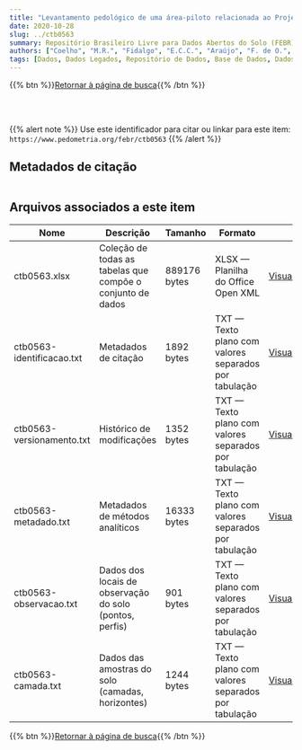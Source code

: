 ```yaml
---
title: "Levantamento pedológico de uma área-piloto relacionada ao Projeto BiosBrasil (Conservation and Sustainable Management of Below-Ground Biodiversity: Phase I), Município de Benjamin Constant (AM): janela 6."
date: 2020-10-28
slug: ../ctb0563
summary: Repositório Brasileiro Livre para Dados Abertos do Solo (FEBR) | A febre dos dados de solo no Brasil
authors: ["Coelho", "M.R.", "Fidalgo", "E.C.C.", "Araújo", "F. de O.", "Santos", "H.G. dos", "Santos", "M. de L.M.", "Péres", "D.V.", "Moreira", "F.M. de S."]
tags: [Dados, Dados Legados, Repositório de Dados, Base de Dados, Dados Abertos]
---
```


<style>
div.alert > div {
    font-size: 0.8rem;
}
</style>

{{% btn %}}<a href="/febr/buscar/">Retornar à página de busca</a>{{% /btn %}}

<br>
<br>

{{% alert note %}}
Use este identificador para citar ou linkar para este item: `https://www.pedometria.org/febr/ctb0563`
{{% /alert %}}

## Metadados de citação

<table>
<!-- Fonte: https://gist.github.com/jfreels/6814721 -->
<script src="https://d3js.org/d3.v3.min.js" charset="utf-8"></script>
<script type='text/javascript' src='/febr/buscar/script.js'></script>
<script type='text/javascript'>
  d3.tsv('ctb0563-identificacao.txt',function (data) {
    var columns = ['campo', 'valor']
    tabulate(data, columns)
  })
</script>
</table>

## Arquivos associados a este item

<table style="width:100%">
  <thead>
    <tr>
      <th>Nome</th>
      <th>Descrição</th>
      <th>Tamanho</th>
      <th>Formato</th>
      <th></th>
    </tr>
  </thead>
  <tbody>
    <tr>
      <td>ctb0563.xlsx</td>
      <td>Coleção de todas as tabelas que compõe o conjunto de dados</td>
      <td>889176 bytes</td>
      <td>XLSX — Planilha do Office Open XML</td>
      <td><a href="https://cloud.utfpr.edu.br/index.php/s/Df6dhfzYJ1DDeso/download?path=%2Fctb0563&files=ctb0563.xlsx" class="btn btn-primary btn-block" role="button">Visualizar/Abrir</a></td>
    </tr>
    <tr>
      <td>ctb0563-identificacao.txt</td>
      <td>Metadados de citação</td>
      <td>1892 bytes</td>
      <td>TXT — Texto plano com valores separados por tabulação</td>
      <td><a href="https://cloud.utfpr.edu.br/index.php/s/Df6dhfzYJ1DDeso/download?path=%2Fctb0563&files=ctb0563-identificacao.txt" class="btn btn-primary btn-block" role="button">Visualizar/Abrir</a></td>
    </tr>
    <tr>
      <td>ctb0563-versionamento.txt</td>
      <td>Histórico de modificações</td>
      <td>1352 bytes</td>
      <td>TXT — Texto plano com valores separados por tabulação</td>
      <td><a href="https://cloud.utfpr.edu.br/index.php/s/Df6dhfzYJ1DDeso/download?path=%2Fctb0563&files=ctb0563-versionamento.txt" class="btn btn-primary btn-block" role="button">Visualizar/Abrir</a></td>
    </tr>
    <tr>
      <td>ctb0563-metadado.txt</td>
      <td>Metadados de métodos analíticos</td>
      <td>16333 bytes</td>
      <td>TXT — Texto plano com valores separados por tabulação</td>
      <td><a href="https://cloud.utfpr.edu.br/index.php/s/Df6dhfzYJ1DDeso/download?path=%2Fctb0563&files=ctb0563-metadado.txt" class="btn btn-primary btn-block" role="button">Visualizar/Abrir</a></td>
    </tr>
    <tr>
      <td>ctb0563-observacao.txt</td>
      <td>Dados dos locais de observação do solo (pontos, perfis)</td>
      <td>901 bytes</td>
      <td>TXT — Texto plano com valores separados por tabulação</td>
      <td><a href="https://cloud.utfpr.edu.br/index.php/s/Df6dhfzYJ1DDeso/download?path=%2Fctb0563&files=ctb0563-observacao.txt" class="btn btn-primary btn-block" role="button">Visualizar/Abrir</a></td>
    </tr>
    <tr>
      <td>ctb0563-camada.txt</td>
      <td>Dados das amostras do solo (camadas, horizontes)</td>
      <td>1244 bytes</td>
      <td>TXT — Texto plano com valores separados por tabulação</td>
      <td><a href="https://cloud.utfpr.edu.br/index.php/s/Df6dhfzYJ1DDeso/download?path=%2Fctb0563&files=ctb0563-camada.txt" class="btn btn-primary btn-block" role="button">Visualizar/Abrir</a></td>
    </tr>
  </tbody>
</table>

{{% btn %}}<a href="/febr/buscar/">Retornar à página de busca</a>{{% /btn %}}
